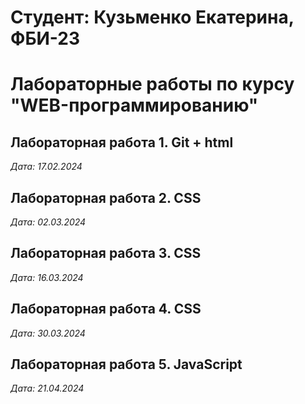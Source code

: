 # Студент: Кузьменко Екатерина, ФБИ-23

# Лабораторные работы по курсу "WEB-программированию"

## Лабораторная работа 1. Git + html

*Дата: 17.02.2024*

## Лабораторная работа 2. CSS

*Дата: 02.03.2024*

## Лабораторная работа 3. CSS

*Дата: 16.03.2024*

## Лабораторная работа 4. CSS

*Дата: 30.03.2024*

## Лабораторная работа 5. JavaScript

*Дата: 21.04.2024*
